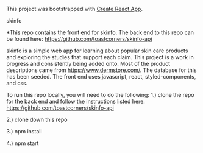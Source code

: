 This project was bootstrapped with [Create React App](https://github.com/facebook/create-react-app).

skinfo

*This repo contains the front end for skinfo. The back end to this repo can be found here: https://github.com/toastcorners/skinfo-api

skinfo is a simple web app for learning about popular skin care products and exploring the studies that support each claim. This project is a work in progress and consistently being added onto. Most of the product descriptions came from https://www.dermstore.com/. The database for this has been seeded. The front end uses javascript, react, styled-components, and css.

To run this repo locally, you will need to do the following:
1.) clone the repo for the back end and follow the instructions listed here: https://github.com/toastcorners/skinfo-api

2.) clone down this repo

3.) npm install

4.) npm start
